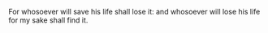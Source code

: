 For whosoever will save his life shall lose it: and whosoever will lose his life for my sake shall find it.
